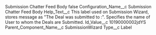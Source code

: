 <?xml version="1.0" encoding="UTF-8"?>
<CustomMetadata xmlns="http://soap.sforce.com/2006/04/metadata" xmlns:xsi="http://www.w3.org/2001/XMLSchema-instance" xmlns:xsd="http://www.w3.org/2001/XMLSchema">
    <label>Submission Chatter Feed Body</label>
    <protected>false</protected>
    <values>
        <field>Configuration_Name__c</field>
        <value xsi:type="xsd:string">Submission Chatter Feed Body</value>
    </values>
    <values>
        <field>Help_Text__c</field>
        <value xsi:type="xsd:string">This label used on Submission Wizard, stores message as &quot;The Deal was submitted to :&quot;. Specifies the name of User to whom the Deals are Submitted.</value>
    </values>
    <values>
        <field>Id_Value__c</field>
        <value xsi:type="xsd:string">10190000002jdYS</value>
    </values>
    <values>
        <field>Parent_Component_Name__c</field>
        <value xsi:type="xsd:string">SubmissionWizard</value>
    </values>
    <values>
        <field>Type__c</field>
        <value xsi:type="xsd:string">Label</value>
    </values>
</CustomMetadata>
